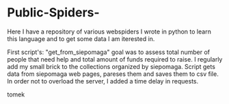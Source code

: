# Public-Spiders-
Here I have a repository of various webspiders I wrote in python to learn this language and to get some data I am iterested in.

First script's: "get_from_siepomaga" goal was to assess total number of people that need help and total amount of funds required to raise. I regularly add my small brick to the collections organized by siepomaga.
Script gets data from siepomaga web pages, pareses them and saves them to csv file. In order not to overload the server, I added a time delay in requests. 




tomek
